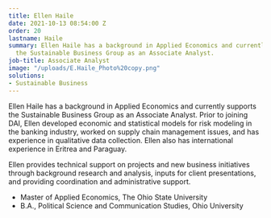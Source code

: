 ```yaml
---
title: Ellen Haile
date: 2021-10-13 08:54:00 Z
order: 20
lastname: Haile
summary: Ellen Haile has a background in Applied Economics and currently supports
  the Sustainable Business Group as an Associate Analyst.
job-title: Associate Analyst
image: "/uploads/E.Haile_Photo%20copy.png"
solutions:
- Sustainable Business
---
```


Ellen Haile has a background in Applied Economics and currently supports the Sustainable Business Group as an Associate Analyst. Prior to joining DAI, Ellen developed economic and statistical models for risk modeling in the banking industry, worked on supply chain management issues, and has experience in qualitative data collection. Ellen also has international experience in Eritrea and Paraguay.

Ellen provides technical support on projects and new business initiatives through background research and analysis, inputs for client presentations, and providing coordination and administrative support. 

* Master of Applied Economics, The Ohio State University 
* B.A., Political Science and Communication Studies, Ohio University 
